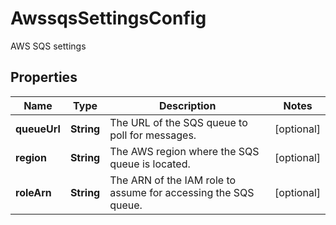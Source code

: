 

# AwssqsSettingsConfig

AWS SQS settings

## Properties

| Name | Type | Description | Notes |
|------------ | ------------- | ------------- | -------------|
|**queueUrl** | **String** | The URL of the SQS queue to poll for messages. |  [optional] |
|**region** | **String** | The AWS region where the SQS queue is located. |  [optional] |
|**roleArn** | **String** | The ARN of the IAM role to assume for accessing the SQS queue. |  [optional] |



